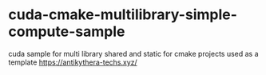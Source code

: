 # cuda-cmake-multilibrary-simple-compute-sample
cuda sample for multi library shared and static for cmake projects used as a template  https://antikythera-techs.xyz/
